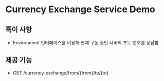# Currency Exchange Service Demo
## 특이 사항
- Environment 인터페이스를 이용해 현재 구동 중인 서버의 포트 번호를 응답함
## 제공 기능
- GET /currency-exchange/from/{from}/to/{to}
